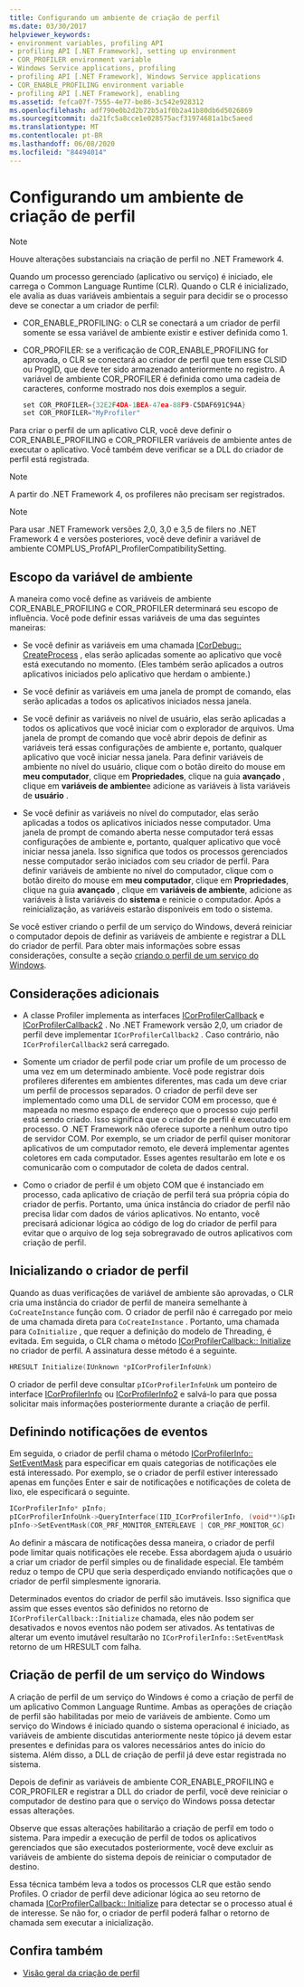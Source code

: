 ```yaml
---
title: Configurando um ambiente de criação de perfil
ms.date: 03/30/2017
helpviewer_keywords:
- environment variables, profiling API
- profiling API [.NET Framework], setting up environment
- COR_PROFILER environment variable
- Windows Service applications, profiling
- profiling API [.NET Framework], Windows Service applications
- COR_ENABLE_PROFILING environment variable
- profiling API [.NET Framework], enabling
ms.assetid: fefca07f-7555-4e77-be86-3c542e928312
ms.openlocfilehash: adf790e0b2d2b72b5a1f0b2a41b80db6d5026869
ms.sourcegitcommit: da21fc5a8cce1e028575acf31974681a1bc5aeed
ms.translationtype: MT
ms.contentlocale: pt-BR
ms.lasthandoff: 06/08/2020
ms.locfileid: "84494014"
---
```

# <a name="setting-up-a-profiling-environment"></a>Configurando um ambiente de criação de perfil
> [!NOTE]
> Houve alterações substanciais na criação de perfil no .NET Framework 4.  
  
 Quando um processo gerenciado (aplicativo ou serviço) é iniciado, ele carrega o Common Language Runtime (CLR). Quando o CLR é inicializado, ele avalia as duas variáveis ambientais a seguir para decidir se o processo deve se conectar a um criador de perfil:  
  
- COR_ENABLE_PROFILING: o CLR se conectará a um criador de perfil somente se essa variável de ambiente existir e estiver definida como 1.  
  
- COR_PROFILER: se a verificação de COR_ENABLE_PROFILING for aprovada, o CLR se conectará ao criador de perfil que tem esse CLSID ou ProgID, que deve ter sido armazenado anteriormente no registro. A variável de ambiente COR_PROFILER é definida como uma cadeia de caracteres, conforme mostrado nos dois exemplos a seguir.  
  
    ```cpp  
    set COR_PROFILER={32E2F4DA-1BEA-47ea-88F9-C5DAF691C94A}  
    set COR_PROFILER="MyProfiler"  
    ```  
  
 Para criar o perfil de um aplicativo CLR, você deve definir o COR_ENABLE_PROFILING e COR_PROFILER variáveis de ambiente antes de executar o aplicativo. Você também deve verificar se a DLL do criador de perfil está registrada.  
  
> [!NOTE]
> A partir do .NET Framework 4, os profileres não precisam ser registrados.  
  
> [!NOTE]
> Para usar .NET Framework versões 2,0, 3,0 e 3,5 de filers no .NET Framework 4 e versões posteriores, você deve definir a variável de ambiente COMPLUS_ProfAPI_ProfilerCompatibilitySetting.  
  
## <a name="environment-variable-scope"></a>Escopo da variável de ambiente  
 A maneira como você define as variáveis de ambiente COR_ENABLE_PROFILING e COR_PROFILER determinará seu escopo de influência. Você pode definir essas variáveis de uma das seguintes maneiras:  
  
- Se você definir as variáveis em uma chamada [ICorDebug:: CreateProcess](../debugging/icordebug-createprocess-method.md) , elas serão aplicadas somente ao aplicativo que você está executando no momento. (Eles também serão aplicados a outros aplicativos iniciados pelo aplicativo que herdam o ambiente.)  
  
- Se você definir as variáveis em uma janela de prompt de comando, elas serão aplicadas a todos os aplicativos iniciados nessa janela.  
  
- Se você definir as variáveis no nível de usuário, elas serão aplicadas a todos os aplicativos que você iniciar com o explorador de arquivos. Uma janela de prompt de comando que você abrir depois de definir as variáveis terá essas configurações de ambiente e, portanto, qualquer aplicativo que você iniciar nessa janela. Para definir variáveis de ambiente no nível do usuário, clique com o botão direito do mouse em **meu computador**, clique em **Propriedades**, clique na guia **avançado** , clique em **variáveis de ambiente**e adicione as variáveis à lista variáveis de **usuário** .  
  
- Se você definir as variáveis no nível do computador, elas serão aplicadas a todos os aplicativos iniciados nesse computador. Uma janela de prompt de comando aberta nesse computador terá essas configurações de ambiente e, portanto, qualquer aplicativo que você iniciar nessa janela. Isso significa que todos os processos gerenciados nesse computador serão iniciados com seu criador de perfil. Para definir variáveis de ambiente no nível do computador, clique com o botão direito do mouse em **meu computador**, clique em **Propriedades**, clique na guia **avançado** , clique em **variáveis de ambiente**, adicione as variáveis à lista variáveis do **sistema** e reinicie o computador. Após a reinicialização, as variáveis estarão disponíveis em todo o sistema.  
  
 Se você estiver criando o perfil de um serviço do Windows, deverá reiniciar o computador depois de definir as variáveis de ambiente e registrar a DLL do criador de perfil. Para obter mais informações sobre essas considerações, consulte a seção [criando o perfil de um serviço do Windows](#windows_service).  
  
## <a name="additional-considerations"></a>Considerações adicionais  
  
- A classe Profiler implementa as interfaces [ICorProfilerCallback](icorprofilercallback-interface.md) e [ICorProfilerCallback2](icorprofilercallback2-interface.md) . No .NET Framework versão 2,0, um criador de perfil deve implementar `ICorProfilerCallback2` . Caso contrário, não `ICorProfilerCallback2` será carregado.  
  
- Somente um criador de perfil pode criar um profile de um processo de uma vez em um determinado ambiente. Você pode registrar dois profileres diferentes em ambientes diferentes, mas cada um deve criar um perfil de processos separados. O criador de perfil deve ser implementado como uma DLL de servidor COM em processo, que é mapeada no mesmo espaço de endereço que o processo cujo perfil está sendo criado. Isso significa que o criador de perfil é executado em processo. O .NET Framework não oferece suporte a nenhum outro tipo de servidor COM. Por exemplo, se um criador de perfil quiser monitorar aplicativos de um computador remoto, ele deverá implementar agentes coletores em cada computador. Esses agentes resultarão em lote e os comunicarão com o computador de coleta de dados central.  
  
- Como o criador de perfil é um objeto COM que é instanciado em processo, cada aplicativo de criação de perfil terá sua própria cópia do criador de perfis. Portanto, uma única instância do criador de perfil não precisa lidar com dados de vários aplicativos. No entanto, você precisará adicionar lógica ao código de log do criador de perfil para evitar que o arquivo de log seja sobregravado de outros aplicativos com criação de perfil.  
  
## <a name="initializing-the-profiler"></a>Inicializando o criador de perfil  
 Quando as duas verificações de variável de ambiente são aprovadas, o CLR cria uma instância do criador de perfil de maneira semelhante à `CoCreateInstance` função com. O criador de perfil não é carregado por meio de uma chamada direta para `CoCreateInstance` . Portanto, uma chamada para `CoInitialize` , que requer a definição do modelo de Threading, é evitada. Em seguida, o CLR chama o método [ICorProfilerCallback:: Initialize](icorprofilercallback-initialize-method.md) no criador de perfil. A assinatura desse método é a seguinte.  
  
```cpp  
HRESULT Initialize(IUnknown *pICorProfilerInfoUnk)  
```  
  
 O criador de perfil deve consultar `pICorProfilerInfoUnk` um ponteiro de interface [ICorProfilerInfo](icorprofilerinfo-interface.md) ou [ICorProfilerInfo2](icorprofilerinfo2-interface.md) e salvá-lo para que possa solicitar mais informações posteriormente durante a criação de perfil.  
  
## <a name="setting-event-notifications"></a>Definindo notificações de eventos  
 Em seguida, o criador de perfil chama o método [ICorProfilerInfo:: SetEventMask](icorprofilerinfo-seteventmask-method.md) para especificar em quais categorias de notificações ele está interessado. Por exemplo, se o criador de perfil estiver interessado apenas em funções Enter e sair de notificações e notificações de coleta de lixo, ele especificará o seguinte.  
  
```cpp  
ICorProfilerInfo* pInfo;  
pICorProfilerInfoUnk->QueryInterface(IID_ICorProfilerInfo, (void**)&pInfo);  
pInfo->SetEventMask(COR_PRF_MONITOR_ENTERLEAVE | COR_PRF_MONITOR_GC)  
```  
  
 Ao definir a máscara de notificações dessa maneira, o criador de perfil pode limitar quais notificações ele recebe. Essa abordagem ajuda o usuário a criar um criador de perfil simples ou de finalidade especial. Ele também reduz o tempo de CPU que seria desperdiçado enviando notificações que o criador de perfil simplesmente ignoraria.  
  
 Determinados eventos do criador de perfil são imutáveis. Isso significa que assim que esses eventos são definidos no retorno de `ICorProfilerCallback::Initialize` chamada, eles não podem ser desativados e novos eventos não podem ser ativados. As tentativas de alterar um evento imutável resultarão no `ICorProfilerInfo::SetEventMask` retorno de um HRESULT com falha.  
  
<a name="windows_service"></a>
## <a name="profiling-a-windows-service"></a>Criação de perfil de um serviço do Windows  
 A criação de perfil de um serviço do Windows é como a criação de perfil de um aplicativo Common Language Runtime. Ambas as operações de criação de perfil são habilitadas por meio de variáveis de ambiente. Como um serviço do Windows é iniciado quando o sistema operacional é iniciado, as variáveis de ambiente discutidas anteriormente neste tópico já devem estar presentes e definidas para os valores necessários antes do início do sistema. Além disso, a DLL de criação de perfil já deve estar registrada no sistema.  
  
 Depois de definir as variáveis de ambiente COR_ENABLE_PROFILING e COR_PROFILER e registrar a DLL do criador de perfil, você deve reiniciar o computador de destino para que o serviço do Windows possa detectar essas alterações.  
  
 Observe que essas alterações habilitarão a criação de perfil em todo o sistema. Para impedir a execução de perfil de todos os aplicativos gerenciados que são executados posteriormente, você deve excluir as variáveis de ambiente do sistema depois de reiniciar o computador de destino.  
  
 Essa técnica também leva a todos os processos CLR que estão sendo Profiles. O criador de perfil deve adicionar lógica ao seu retorno de chamada [ICorProfilerCallback:: Initialize](icorprofilercallback-initialize-method.md) para detectar se o processo atual é de interesse. Se não for, o criador de perfil poderá falhar o retorno de chamada sem executar a inicialização.  
  
## <a name="see-also"></a>Confira também

- [Visão geral da criação de perfil](profiling-overview.md)
